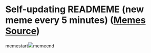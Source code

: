# Self-updating READMEME (new meme every 5 minutes) ([Memes Source](https://bramses.notion.site/a49c1e962b7646879176ac3b327b6533?v=4d1eda54b170483cb03a40f257231764))

memestart![](https://www.notion.so/image/https%3A%2F%2Fs3-us-west-2.amazonaws.com%2Fsecure.notion-static.com%2F1f62866a-13d6-42e6-9960-dfe1a86f54f8%2FFA0730F8-EA88-4781-80AA-890A5D01E354.jpeg?table=block&id=99cd7741-7a05-45ca-8fb2-e882e78a8085&cache=v2)memeend
